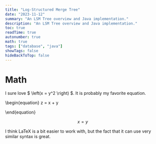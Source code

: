```yaml
---
title: "Log-Structured Merge Tree"
date: "2023-11-12"
summary: "An LSM Tree overview and Java implementation."
description: "An LSM Tree overview and Java implementation."
toc: true
readTime: true
autonumber: true
math: true
tags: ["database", "java"]
showTags: false
hideBackToTop: false
---
```



# Math

I sure love $ \left(x = y^2 \right) $. It is probably my favorite equation.

\begin{equation}
    z = x + y

\end{equation}

$$ x = y $$

I think LaTeX is a bit easier to work with, but the fact that it can use very similar syntax is great.


